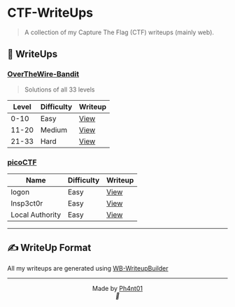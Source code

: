 
# CTF-WriteUps

> A collection of my Capture The Flag (CTF) writeups (mainly web).



## 🔐 WriteUps

### [OverTheWire-Bandit](./OverTheWire/bandit/)
>Solutions of all 33 levels

| Level | Difficulty | Writeup                                                 |
| ----- | ---------- | ------------------------------------------------------- |
| 0-10  | Easy       | [View](./OverTheWire/BanditLVL0-33.md/#bandit-level-0)  |
| 11-20 | Medium     | [View](./OverTheWire/BanditLVL0-33.md/#bandit-level-11) |
| 21-33 | Hard       | [View](./OverTheWire/BanditLVL0-33.md/#bandit-level-21) |

### [picoCTF](./picoCTF)

| Name            | Difficulty | Writeup                              |
| --------------- | ---------- | ------------------------------------ |
| logon           | Easy       | [View](./picoCTF/logon.md)           |
| Insp3ct0r       | Easy       | [View](./picoCTF/insp3ct0r.md)       |
| Local Authority | Easy       | [View](./picoCTF/local_authority.md) |


---


## ✍️ WriteUp Format
All my writeups are generated using [WB-WriteupBuilder](https://github.com/Ph4nt01/WB-WriteupBuilder)

---

<p align="center">
  Made by <a href="https://github.com/Ph4nt01">Ph4nt01</a><br>
  <em>🚀</em>
</p>
